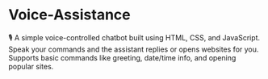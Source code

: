 # Voice-Assistance
🎙️ A simple voice-controlled chatbot built using HTML, CSS, and JavaScript. Speak your commands and the assistant replies or opens websites for you. Supports basic commands like greeting, date/time info, and opening popular sites.



